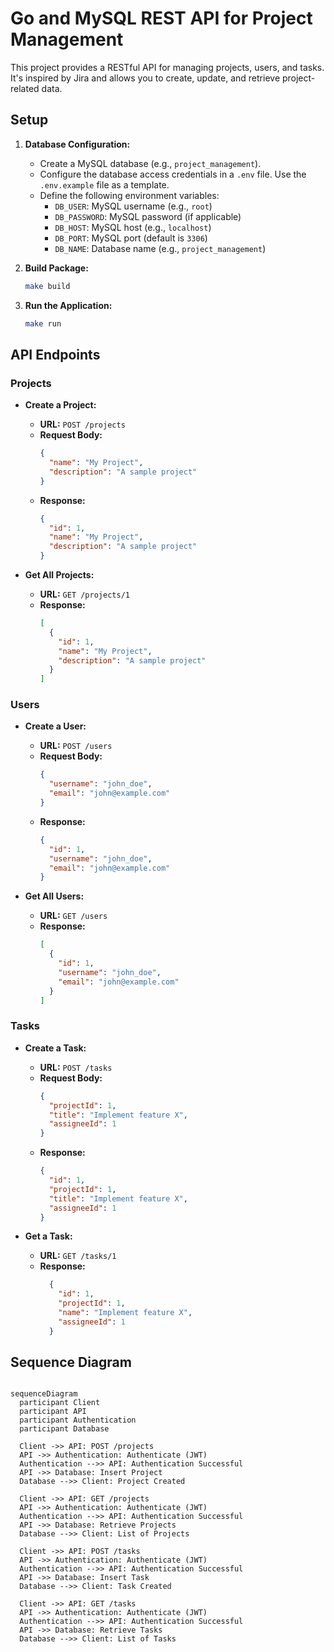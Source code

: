 # Go and MySQL REST API for Project Management

This project provides a RESTful API for managing projects, users, and tasks. It's inspired by Jira and allows you to create, update, and retrieve project-related data.

## Setup

1. **Database Configuration:**
   - Create a MySQL database (e.g., `project_management`).
   - Configure the database access credentials in a `.env` file. Use the `.env.example` file as a template.
   - Define the following environment variables:
     - `DB_USER`: MySQL username (e.g., `root`)
     - `DB_PASSWORD`: MySQL password (if applicable)
     - `DB_HOST`: MySQL host (e.g., `localhost`)
     - `DB_PORT`: MySQL port (default is `3306`)
     - `DB_NAME`: Database name (e.g., `project_management`)

2. **Build Package:**
   ```bash
   make build
   ```

3. **Run the Application:**
   ```bash
   make run
   ```

## API Endpoints

### Projects

- **Create a Project:**
  - **URL:** `POST /projects`
  - **Request Body:**
    ```json
    {
      "name": "My Project",
      "description": "A sample project"
    }
    ```
  - **Response:**
    ```json
    {
      "id": 1,
      "name": "My Project",
      "description": "A sample project"
    }
    ```

- **Get All Projects:**
  - **URL:** `GET /projects/1`
  - **Response:**
    ```json
    [
      {
        "id": 1,
        "name": "My Project",
        "description": "A sample project"
      }
    ]
    ```

### Users

- **Create a User:**
  - **URL:** `POST /users`
  - **Request Body:**
    ```json
    {
      "username": "john_doe",
      "email": "john@example.com"
    }
    ```
  - **Response:**
    ```json
    {
      "id": 1,
      "username": "john_doe",
      "email": "john@example.com"
    }
    ```

- **Get All Users:**
  - **URL:** `GET /users`
  - **Response:**
    ```json
    [
      {
        "id": 1,
        "username": "john_doe",
        "email": "john@example.com"
      }
    ]
    ```

### Tasks

- **Create a Task:**
  - **URL:** `POST /tasks`
  - **Request Body:**
    ```json
    {
      "projectId": 1,
      "title": "Implement feature X",
      "assigneeId": 1
    }
    ```
  - **Response:**
    ```json
    {
      "id": 1,
      "projectId": 1,
      "title": "Implement feature X",
      "assigneeId": 1
    }
    ```

- **Get a Task:**
  - **URL:** `GET /tasks/1`
  - **Response:**
    ```json
      {
        "id": 1,
        "projectId": 1,
        "name": "Implement feature X",
        "assigneeId": 1
      }
    ```

## Sequence Diagram

```mermaid

sequenceDiagram
  participant Client
  participant API
  participant Authentication
  participant Database

  Client ->> API: POST /projects
  API ->> Authentication: Authenticate (JWT)
  Authentication -->> API: Authentication Successful
  API ->> Database: Insert Project
  Database -->> Client: Project Created

  Client ->> API: GET /projects
  API ->> Authentication: Authenticate (JWT)
  Authentication -->> API: Authentication Successful
  API ->> Database: Retrieve Projects
  Database -->> Client: List of Projects

  Client ->> API: POST /tasks
  API ->> Authentication: Authenticate (JWT)
  Authentication -->> API: Authentication Successful
  API ->> Database: Insert Task
  Database -->> Client: Task Created

  Client ->> API: GET /tasks
  API ->> Authentication: Authenticate (JWT)
  Authentication -->> API: Authentication Successful
  API ->> Database: Retrieve Tasks
  Database -->> Client: List of Tasks

```